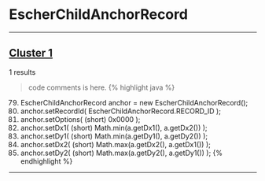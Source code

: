 # EscherChildAnchorRecord

***

## [Cluster 1](./1)
1 results
> code comments is here.
{% highlight java %}
79. EscherChildAnchorRecord anchor = new EscherChildAnchorRecord();
80. anchor.setRecordId( EscherChildAnchorRecord.RECORD_ID );
81. anchor.setOptions( (short) 0x0000 );
82. anchor.setDx1( (short) Math.min(a.getDx1(), a.getDx2()) );
83. anchor.setDy1( (short) Math.min(a.getDy1(), a.getDy2()) );
84. anchor.setDx2( (short) Math.max(a.getDx2(), a.getDx1()) );
85. anchor.setDy2( (short) Math.max(a.getDy2(), a.getDy1()) );
{% endhighlight %}

***

